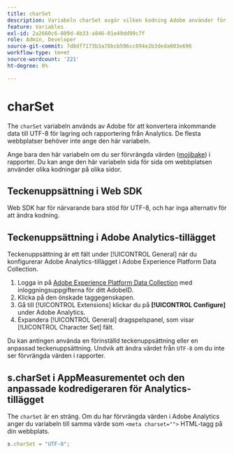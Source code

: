 ```yaml
---
title: charSet
description: Variabeln charSet avgör vilken kodning Adobe använder för att analysera bildbegäran.
feature: Variables
exl-id: 2a2660c6-809d-4b33-a846-01e49dd99c7f
role: Admin, Developer
source-git-commit: 7d8df7173b3a78bcb506cc894e2b3deda003e696
workflow-type: tm+mt
source-wordcount: '221'
ht-degree: 0%

---
```


# charSet

The `charSet` variabeln används av Adobe för att konvertera inkommande data till UTF-8 för lagring och rapportering från Analytics. De flesta webbplatser behöver inte ange den här variabeln.

Ange bara den här variabeln om du ser förvrängda värden ([mojibake](https://en.wikipedia.org/wiki/Mojibake)) i rapporter. Du kan ange den här variabeln sida för sida om webbplatsen använder olika kodningar på olika sidor.

## Teckenuppsättning i Web SDK

Web SDK har för närvarande bara stöd för UTF-8, och har inga alternativ för att ändra kodning.

## Teckenuppsättning i Adobe Analytics-tillägget

Teckenuppsättning är ett fält under [!UICONTROL General] när du konfigurerar Adobe Analytics-tillägget i Adobe Experience Platform Data Collection.

1. Logga in på [Adobe Experience Platform Data Collection](https://experience.adobe.com/data-collection) med inloggningsuppgifterna för ditt AdobeID.
1. Klicka på den önskade taggegenskapen.
1. Gå till [!UICONTROL Extensions] klickar du på **[!UICONTROL Configure]** under Adobe Analytics.
1. Expandera [!UICONTROL General] dragspelspanel, som visar [!UICONTROL Character Set] fält.

Du kan antingen använda en förinställd teckenuppsättning eller en anpassad teckenuppsättning. Undvik att ändra värdet från `UTF-8` om du inte ser förvrängda värden i rapporter.

## s.charSet i AppMeasurementet och den anpassade kodredigeraren för Analytics-tillägget

The `charSet` är en sträng. Om du har förvrängda värden i Adobe Analytics anger du variabeln till samma värde som `<meta charset="">` HTML-tagg på din webbplats.

```js
s.charSet = "UTF-8";
```
